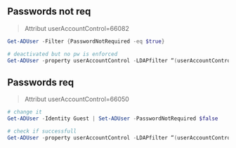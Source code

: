 ## Passwords not req
>Attribut userAccountControl=66082
```powershell
Get-ADUser -Filter {PasswordNotRequired -eq $true}
```
```powershell
# deactivated but no pw is enforced
Get-ADUser -property userAccountControl -LDAPfilter “(userAccountControl=66082)”
```
## Passwords req
>Attribut userAccountControl=66050
```powershell
# change it
Get-ADUser -Identity Guest | Set-ADUser -PasswordNotRequired $false
```
```powershell
# check if successfull
Get-ADUser -property userAccountControl -LDAPfilter “(userAccountControl=66050)” | Select-Object SamAccountName,Name,FirstName,LastName,UPN | Format-Table
```
